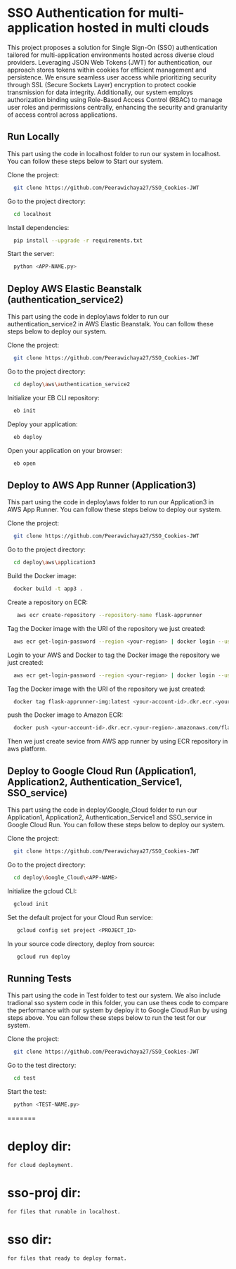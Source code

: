 # SSO Authentication for multi-application hosted in multi clouds
This project proposes a solution for Single Sign-On (SSO) authentication tailored for multi-application environments hosted across diverse cloud providers. Leveraging JSON Web Tokens (JWT) for authentication, our approach stores tokens within cookies for efficient management and persistence. We ensure seamless user access while prioritizing security through SSL (Secure Sockets Layer) encryption to protect cookie transmission for data integrity. Additionally, our system employs authorization binding using Role-Based Access Control (RBAC) to manage user roles and permissions centrally, enhancing the security and granularity of access control across applications.



## Run Locally
This part using the code in localhost folder to run our system in localhost. You can follow these steps below to Start our system.

Clone the project:

```bash
  git clone https://github.com/Peerawichaya27/SSO_Cookies-JWT
```

Go to the project directory:

```bash
  cd localhost
```

Install dependencies:

```bash
  pip install --upgrade -r requirements.txt
```

Start the server:

```bash
  python <APP-NAME.py>
```


## Deploy AWS Elastic Beanstalk (authentication_service2)
This part using the code in deploy\aws folder to run our authentication_service2 in AWS Elastic Beanstalk. You can follow these steps below to deploy our system.

Clone the project:

```bash
  git clone https://github.com/Peerawichaya27/SSO_Cookies-JWT
```

Go to the project directory:

```bash
  cd deploy\aws\authentication_service2
```
Initialize your EB CLI repository:

```bash
  eb init
```

Deploy your application:

```bash
  eb deploy
```
Open your application on your browser:

```bash
  eb open
```


## Deploy to AWS App Runner (Application3)
This part using the code in deploy\aws folder to run our Application3 in AWS App Runner. You can follow these steps below to deploy our system.

Clone the project:

```bash
  git clone https://github.com/Peerawichaya27/SSO_Cookies-JWT
```

Go to the project directory:

```bash
  cd deploy\aws\application3
```
Build the Docker image:

```bash
  docker build -t app3 .
```

Create a repository on ECR:

```bash
   aws ecr create-repository --repository-name flask-apprunner
```
Tag the Docker image with the URI of the repository we just created:

```bash
  aws ecr get-login-password --region <your-region> | docker login --username AWS --password-stdin <your-account-id>.dkr.ecr.<your-region>.amazonaws.com
```
Login to your AWS and Docker to tag the Docker image the repository we just created:

```bash
  aws ecr get-login-password --region <your-region> | docker login --username AWS --password-stdin <your-account-id>.dkr.ecr.<your-region>.amazonaws.com
```
Tag the Docker image with the URI of the repository we just created:

```bash
  docker tag flask-apprunner-img:latest <your-account-id>.dkr.ecr.<your-region>.amazonaws.com/flask-apprunner:latest
```
push the Docker image to Amazon ECR:

```bash
  docker push <your-account-id>.dkr.ecr.<your-region>.amazonaws.com/flask-apprunner:latest
```
Then we just create sevice from AWS app runner by using ECR repository in aws platform.
## Deploy to Google Cloud Run (Application1, Application2, Authentication_Service1, SSO_service)
This part using the code in deploy\Google_Cloud folder to run our Application1, Application2, Authentication_Service1 and SSO_service in Google Cloud Run. You can follow these steps below to deploy our system.

Clone the project:

```bash
  git clone https://github.com/Peerawichaya27/SSO_Cookies-JWT
```

Go to the project directory:

```bash
  cd deploy\Google_Cloud\<APP-NAME>
```
Initialize the gcloud CLI:

```bash
  gcloud init
```

Set the default project for your Cloud Run service:

```bash
   gcloud config set project <PROJECT_ID>
```

In your source code directory, deploy from source:

```bash
   gcloud run deploy
```
## Running Tests
This part using the code in Test folder to test our system. We also include tradional sso system code in this folder, you can use thees code to compare the performance with our system by deploy it to Google Cloud Run by using steps above. You can follow these steps below to run the test for our system.

Clone the project:

```bash
  git clone https://github.com/Peerawichaya27/SSO_Cookies-JWT
```

Go to the test directory:

```bash
  cd test
```

Start the test:

```bash
  python <TEST-NAME.py>
```
=======
# deploy dir:
    for cloud deployment.

# sso-proj dir:
    for files that runable in localhost.

# sso dir:
    for files that ready to deploy format.
